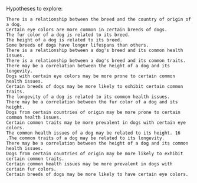 Hypotheses to explore:

    There is a relationship between the breed and the country of origin of a dog.
    Certain eye colors are more common in certain breeds of dogs.
    The fur color of a dog is related to its breed.
    The height of a dog is related to its breed.
    Some breeds of dogs have longer lifespans than others.
    There is a relationship between a dog's breed and its common health issues.
    There is a relationship between a dog's breed and its common traits.
    There may be a correlation between the height of a dog and its longevity.
    Dogs with certain eye colors may be more prone to certain common health issues.
    Certain breeds of dogs may be more likely to exhibit certain common traits.
    The longevity of a dog is related to its common health issues.
    There may be a correlation between the fur color of a dog and its height.
    Dogs from certain countries of origin may be more prone to certain common health issues.
    Certain common traits may be more prevalent in dogs with certain eye colors.
    The common health issues of a dog may be related to its height. 16 .The common traits of a dog may be related to its longevity.
    There may be a correlation between the height of a dog and its common health issues.
    Dogs from certain countries of origin may be more likely to exhibit certain common traits.
    Certain common health issues may be more prevalent in dogs with certain fur colors.
    Certain breeds of dogs may be more likely to have certain eye colors.

